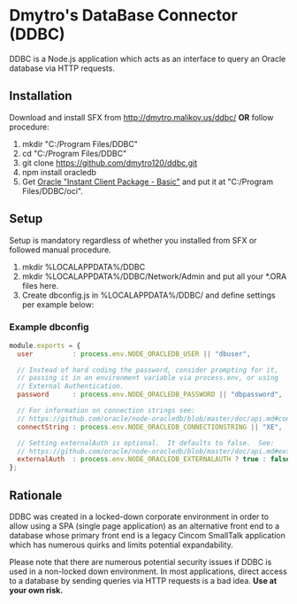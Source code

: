 # Dmytro's DataBase Connector (DDBC)
DDBC is a Node.js application which acts as an interface to query an Oracle database via HTTP requests.

## Installation
Download and install SFX from http://dmytro.malikov.us/ddbc/ **OR** follow procedure:

1. mkdir "C:/Program Files/DDBC"
2. cd "C:/Program Files/DDBC"
3. git clone https://github.com/dmytro120/ddbc.git
4. npm install oracledb
5. Get [Oracle "Instant Client Package - Basic"](http://download.oracle.com/otn/nt/instantclient/121020/instantclient-basic-windows.x64-12.1.0.2.0.zip) and  put it at "C:/Program Files/DDBC/oci".

## Setup
Setup is mandatory regardless of whether you installed from SFX or followed manual procedure.

1. mkdir %LOCALAPPDATA%/DDBC
2. mkdir %LOCALAPPDATA%/DDBC/Network/Admin and put all your \*.ORA files here.
3. Create dbconfig.js in %LOCALAPPDATA%/DDBC/ and define settings per example below:

### Example dbconfig
```javascript
module.exports = {
  user          : process.env.NODE_ORACLEDB_USER || "dbuser",

  // Instead of hard coding the password, consider prompting for it,
  // passing it in an environment variable via process.env, or using
  // External Authentication.
  password      : process.env.NODE_ORACLEDB_PASSWORD || "dbpassword",

  // For information on connection strings see:
  // https://github.com/oracle/node-oracledb/blob/master/doc/api.md#connectionstrings
  connectString : process.env.NODE_ORACLEDB_CONNECTIONSTRING || "XE",

  // Setting externalAuth is optional.  It defaults to false.  See:
  // https://github.com/oracle/node-oracledb/blob/master/doc/api.md#extauth
  externalAuth  : process.env.NODE_ORACLEDB_EXTERNALAUTH ? true : false
};
```

## Rationale
DDBC was created in a locked-down corporate environment in order to allow using a SPA (single page application) as an alternative front end to a database whose primary front end is a legacy Cincom SmallTalk application which has numerous quirks and limits potential expandability.

Please note that there are numerous potential security issues if DDBC is used in a non-locked down environment. In most applications, direct access to a database by sending queries via HTTP requests is a bad idea. **Use at your own risk.**